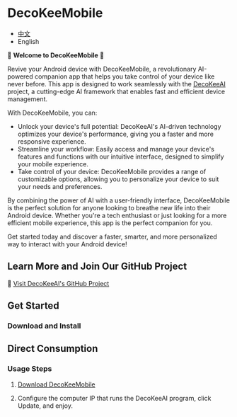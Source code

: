 **DecoKeeMobile**
================

* [中文](https://github.com/DecoKeeAI/DecoKeeAI/README-CN.md)
* English

🌟 **Welcome to DecoKeeMobile** 🌟

Revive your Android device with DecoKeeMobile, a revolutionary AI-powered companion app that helps you take control of your device like never before. This app is designed to work seamlessly with the [DecoKeeAI](https://github.com/DecoKeeAI/DecoKeeAI) project, a cutting-edge AI framework that enables fast and efficient device management.

With DecoKeeMobile, you can:

* Unlock your device's full potential: DecoKeeAI's AI-driven technology optimizes your device's performance, giving you a faster and more responsive experience.
* Streamline your workflow: Easily access and manage your device's features and functions with our intuitive interface, designed to simplify your mobile experience.
* Take control of your device: DecoKeeMobile provides a range of customizable options, allowing you to personalize your device to suit your needs and preferences.

By combining the power of AI with a user-friendly interface, DecoKeeMobile is the perfect solution for anyone looking to breathe new life into their Android device. 
Whether you're a tech enthusiast or just looking for a more efficient mobile experience, this app is the perfect companion for you.

Get started today and discover a faster, smarter, and more personalized way to interact with your Android device!

**Learn More and Join Our GitHub Project**
------------------------------------------

🔗 [Visit DecoKeeAI's GitHub Project](https://github.com/DecoKeeAI/DecoKeeAI)

**Get Started**
---------------

### **Download and Install**

**Direct Consumption**
---------------

### **Usage Steps**
1. [Download DecoKeeMobile](https://github.com/DecoKeeAI/DecoKeeMobile/releases/download/V00.00.24/DecoKeeMobile.apk)

2. Configure the computer IP that runs the DecoKeeAI program, click Update, and enjoy.

